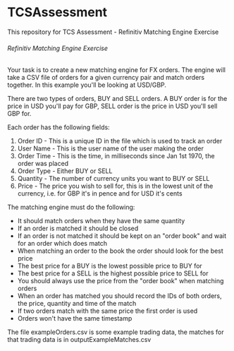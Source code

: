 # TCSAssessment
This repository for TCS Assessment - Refinitiv Matching Engine Exercise

###### Refinitiv Matching Engine Exercise

Your task is to create a new matching engine for FX orders. The engine will take a CSV file of orders for a given
currency pair and match orders together. In this example you'll be looking at USD/GBP.

There are two types of orders, BUY and SELL orders. A BUY order is for the price in USD you'll pay for GBP, SELL
order is the price in USD you'll sell GBP for.

Each order has the following fields:
1. Order ID
        - This is a unique ID in the file which is used to track an order
2. User Name
        - This is the user name of the user making the order
3. Order Time
        - This is the time, in milliseconds since Jan 1st 1970, the order was placed
4. Order Type
        - Either BUY or SELL
5. Quantity
        - The number of currency units you want to BUY or SELL
6. Price
        - The price you wish to sell for, this is in the lowest unit of the currency, i.e. for GBP it's in pence and for USD it's cents

The matching engine must do the following:
- It should match orders when they have the same quantity
- If an order is matched it should be closed
- If an order is not matched it should be kept on an "order book" and wait for an order which does match
- When matching an order to the book the order should look for the best price
- The best price for a BUY is the lowest possible price to BUY for
- The best price for a SELL is the highest possible price to SELL for
- You should always use the price from the "order book" when matching orders
- When an order has matched you should record the IDs of both orders, the price, quantity and time of the match
- If two orders match with the same price the first order is used
- Orders won't have the same timestamp

The file exampleOrders.csv is some example trading data, the matches for that trading data is in outputExampleMatches.csv

